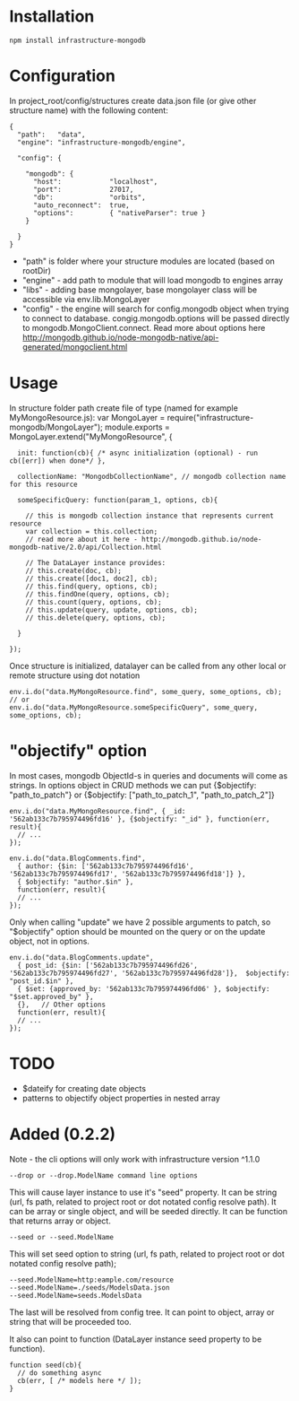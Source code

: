 Installation
============

    npm install infrastructure-mongodb


Configuration
=============

In project_root/config/structures create data.json file (or give other structure name) with the following content:

    {
      "path":   "data", 
      "engine": "infrastructure-mongodb/engine",

      "config": {

        "mongodb": {
          "host":            "localhost",
          "port":            27017,
          "db":              "orbits",
          "auto_reconnect":  true,
          "options":         { "nativeParser": true }
        }
        
      }
    }

- "path" is folder where your structure modules are located (based on rootDir)
- "engine" - add path to module that will load mongodb to engines array
- "libs" - adding base mongolayer, base mongolayer class will be accessible via env.lib.MongoLayer
- "config" - the engine will search for config.mongodb object when trying to connect to database. congig.mongodb.options will be passed directly to mongodb.MongoClient.connect. Read more about options here http://mongodb.github.io/node-mongodb-native/api-generated/mongoclient.html


Usage
=====

In structure folder path create file of type (named for example MyMongoResource.js):
    var MongoLayer = require("infrastructure-mongodb/MongoLayer");
    module.exports = MongoLayer.extend("MyMongoResource", {

      init: function(cb){ /* async initialization (optional) - run cb([err]) when done*/ },
      
      collectionName: "MongodbCollectionName", // mongodb collection name for this resource

      someSpecificQuery: function(param_1, options, cb){
        
        // this is mongodb collection instance that represents current resource
        var collection = this.collection;
        // read more about it here - http://mongodb.github.io/node-mongodb-native/2.0/api/Collection.html

        // The DataLayer instance provides:
        // this.create(doc, cb);
        // this.create([doc1, doc2], cb);
        // this.find(query, options, cb);
        // this.findOne(query, options, cb);
        // this.count(query, options, cb);
        // this.update(query, update, options, cb);
        // this.delete(query, options, cb);

      }

    });

Once structure is initialized, datalayer can be called from any other local or remote structure using dot notation

    env.i.do("data.MyMongoResource.find", some_query, some_options, cb);
    // or
    env.i.do("data.MyMongoResource.someSpecificQuery", some_query, some_options, cb);

"objectify" option
==================

  In most cases, mongodb ObjectId-s in queries and documents will come as strings.
  In options object in CRUD methods we can put {$objectify: "path_to_patch"} or {$objectify: ["path_to_patch_1", "path_to_patch_2"]}

    env.i.do("data.MyMongoResource.find", { _id: '562ab133c7b795974496fd16' }, {$objectify: "_id" }, function(err, result){
      // ...
    });

    env.i.do("data.BlogComments.find", 
      { author: {$in: ['562ab133c7b795974496fd16', '562ab133c7b795974496fd17', '562ab133c7b795974496fd18']} },
      { $objectify: "author.$in" }, 
      function(err, result){
      // ...
    });

  Only when calling "update" we have 2 possible arguments to patch, so "$objectify" option should be mounted on the query or on the update object, not in options. 

    env.i.do("data.BlogComments.update", 
      { post_id: {$in: ['562ab133c7b795974496fd26', '562ab133c7b795974496fd27', '562ab133c7b795974496fd28']},  $objectify: "post_id.$in" }, 
      { $set: {approved_by: '562ab133c7b795974496fd06' }, $objectify: "$set.approved_by" },
      {},   // Other options
      function(err, result){
      // ...
    });


TODO
====

 - $dateify for creating date objects
 - patterns to objectify object properties in nested array


Added (0.2.2)
========

Note - the cli options will only work with infrastructure version ^1.1.0

    --drop or --drop.ModelName command line options

This will cause layer instance to use it's "seed" property. It can be string (url, fs path, related to project root or dot notated config resolve path). It can be array or single object, and will be seeded directly. It can be function that returns array or object.

    --seed or --seed.ModelName

This will set seed option to string (url, fs path, related to project root or dot notated config resolve path);

    --seed.ModelName=http:eample.com/resource
    --seed.ModelName=./seeds/ModelsData.json
    --seed.ModelName=seeds.ModelsData

The last will be resolved from config tree. It can point to object, array or string that will be proceeded too.

It also can point to function (DataLayer instance seed property to be function). 

    function seed(cb){
      // do something async
      cb(err, [ /* models here */ ]);
    }
